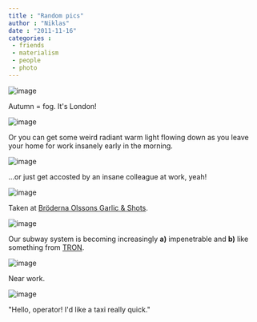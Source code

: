 ```yaml
---
title : "Random pics"
author : "Niklas"
date : "2011-11-16"
categories : 
 - friends
 - materialism
 - people
 - photo
---
```


![image](https://niklasblog.com/wp-content/wpid-2011-11-09-12.35.06.jpg)

Autumn = fog. It's London!

![image](https://niklasblog.com/wp-content/wpid-2011-11-09-06.54.24.jpg)

Or you can get some weird radiant warm light flowing down as you leave your home for work insanely early in the morning.

![image](https://niklasblog.com/wp-content/wpid-2011-11-08-10.01.01.jpg)

...or just get accosted by an insane colleague at work, yeah!

![image](https://niklasblog.com/wp-content/wpid-2011-11-11-21.15.58.jpg)

Taken at [Bröderna Olssons Garlic & Shots](http://www.garlicandshots.com).

![image](https://niklasblog.com/wp-content/wpid-2011-11-11-06.33.19.jpg)

Our subway system is becoming increasingly **a)** impenetrable and **b)** like something from [TRON](http://en.wikipedia.org/wiki/Tron).

![image](https://niklasblog.com/wp-content/wpid-2011-11-10-13.15.11.jpg)

Near work.

![image](https://niklasblog.com/wp-content/wpid-2011-11-10-12.12.50.jpg)

"Hello, operator! I'd like a taxi really quick."
